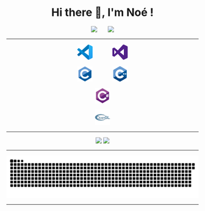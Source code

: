 <div align="center">
  <h1>Hi there 👋, I'm Noé !</h1>
</div>

<p align="center">
  <img height="180em" src="https://github-readme-stats.vercel.app/api?username=NoeTopeza&show_icons=true&theme=dracula&include_all_commits=true"/> &nbsp; &nbsp; &nbsp; 
  <img height="180em" src="https://github-readme-stats.vercel.app/api/top-langs/?username=NoeTopeza&hide=css,html,javascript&layout=compact&langs_count=7&theme=dracula&show_icons=true"/>
</p>

---

<p align="center">
  <img alt="C" height="40" src="https://raw.githubusercontent.com/devicons/devicon/master/icons/vscode/vscode-original.svg"> &nbsp; &nbsp; &nbsp; &nbsp; &nbsp; &nbsp;
  <img alt="C++" height="40" src="https://raw.githubusercontent.com/devicons/devicon/master/icons/visualstudio/visualstudio-plain.svg">
</p>

<p></p>

<p align="center">
  <img alt="C" height="40" src="https://raw.githubusercontent.com/devicons/devicon/master/icons/c/c-original.svg"> &nbsp; &nbsp; &nbsp; &nbsp; &nbsp; &nbsp;
  <img alt="C++" height="40" src="https://raw.githubusercontent.com/devicons/devicon/master/icons/cplusplus/cplusplus-original.svg">
</p>

<p align="center">
  <img alt="Csharp" height="40" src="https://raw.githubusercontent.com/devicons/devicon/master/icons/csharp/csharp-original.svg">
</p>

<p></p>

<p align="center">
  <img alt="OpenGL" height="40" src="https://raw.githubusercontent.com/devicons/devicon/master/icons/opengl/opengl-original.svg">
</p>

---

<p align="center">
  <a href="https://github.com/NoeTopeza" target="_blank"><img src="https://img.shields.io/badge/-GitHub-%23333?style=for-the-badge&logo=github&logoColor=white" target="_blank"></a>
  <a href="https://www.linkedin.com/in/noe-topeza/" target="_blank"><img src="https://img.shields.io/badge/-LinkedIn-%230077B5?style=for-the-badge&logo=linkedin&logoColor=white" target="_blank"></a>
</p>

---

<p align="center">
  <picture>
    <source media="(prefers-color-scheme: dark)" srcset="https://raw.githubusercontent.com/0-Sacha/0-Sacha/snake/github-contribution-grid-snake-dark.svg">
    <source media="(prefers-color-scheme: light)" srcset="https://raw.githubusercontent.com/0-Sacha/0-Sacha/snake/github-contribution-grid-snake.svg">
    <img alt="github contribution grid snake animation" src="https://raw.githubusercontent.com/0-Sacha/0-Sacha/snake/github-contribution-grid-snake.svg">
  </picture>
</p>

---
